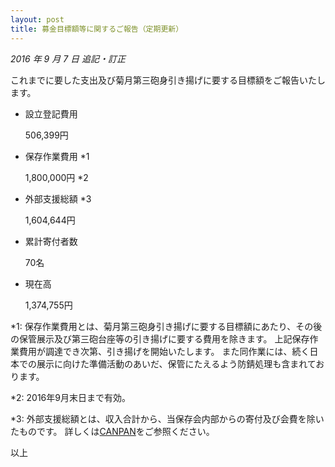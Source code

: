 ```yaml
---
layout: post
title: 募金目標額等に関するご報告（定期更新）
---
```


*2016 年 9 月 7 日 追記・訂正*

これまでに要した支出及び菊月第三砲身引き揚げに要する目標額をご報告いたします。


- 設立登記費用

  506,399円


- 保存作業費用 *1

  1,800,000円 *2


- 外部支援総額 *3

  1,604,644円


- 累計寄付者数

  70名


- 現在高

  1,374,755円


*1: 保存作業費用とは、菊月第三砲身引き揚げに要する目標額にあたり、その後の保管展示及び第三砲台座等の引き揚げに要する費用を除きます。
上記保存作業費用が調達でき次第、引き揚げを開始いたします。
また同作業には、続く日本での展示に向けた準備活動のあいだ、保管にたえるよう防錆処理も含まれております。

*2: 2016年9月末日まで有効。

*3: 外部支援総額とは、収入合計から、当保存会内部からの寄付及び会費を除いたものです。
詳しくは[CANPAN](http://fields.canpan.info/organization/detail/1924940248#finances)をご参照ください。


以上
